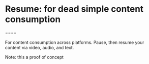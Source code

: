 # Resume: for dead simple content consumption
====


For content consumption across platforms. Pause, then resume your content via video, audio, and text.

Note: this a proof of concept

